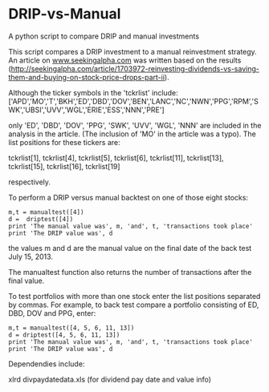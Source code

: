 DRIP-vs-Manual
==============

A python script to compare DRIP and manual investments

This script compares a DRIP investment to a manual reinvestment strategy. An article on www.seekingalpha.com was written
based on the results (http://seekingalpha.com/article/1703972-reinvesting-dividends-vs-saving-them-and-buying-on-stock-price-drops-part-ii).

Although the ticker symbols in the 'tckrlist' include:
['APD','MO','T','BKH','ED','DBD','DOV','BEN','LANC','NC','NWN','PPG','RPM','SWK','UBSI','UVV','WGL','ERIE','ESS','NNN','PRE']

only 'ED', 'DBD', 'DOV', 'PPG', 'SWK', 'UVV', 'WGL', 'NNN' are included in the analysis in the article. (The inclusion of 'MO'
in the article was a typo). 
The list positions for these tickers are:

tckrlist[1], tckrlist[4], tckrlist[5], tckrlist[6], tckrlist[11], tckrlist[13], tckrlist[15], tckrlist[16], tckrlist[19]

respectively. 

To perform a DRIP versus manual backtest on one of those eight stocks:

    m,t = manualtest([4])
    d =  driptest([4])
    print 'The manual value was', m, 'and', t, 'transactions took place'
    print 'The DRIP value was', d

the values m and d are the manual value on the final date of the back test July 15, 2013. 

The manualtest function also returns the number of transactions after the final value.

To test portfolios with more than one stock enter the list positions separated by commas. For example, to back test compare
a portfolio consisting of ED, DBD, DOV and PPG, enter:

    m,t = manualtest([4, 5, 6, 11, 13])
    d = driptest([4, 5, 6, 11, 13])
    print 'The manual value was', m, 'and', t, 'transactions took place'
    print 'The DRIP value was', d

Dependendies include:

xlrd
divpaydatedata.xls (for dividend pay date and value info)
